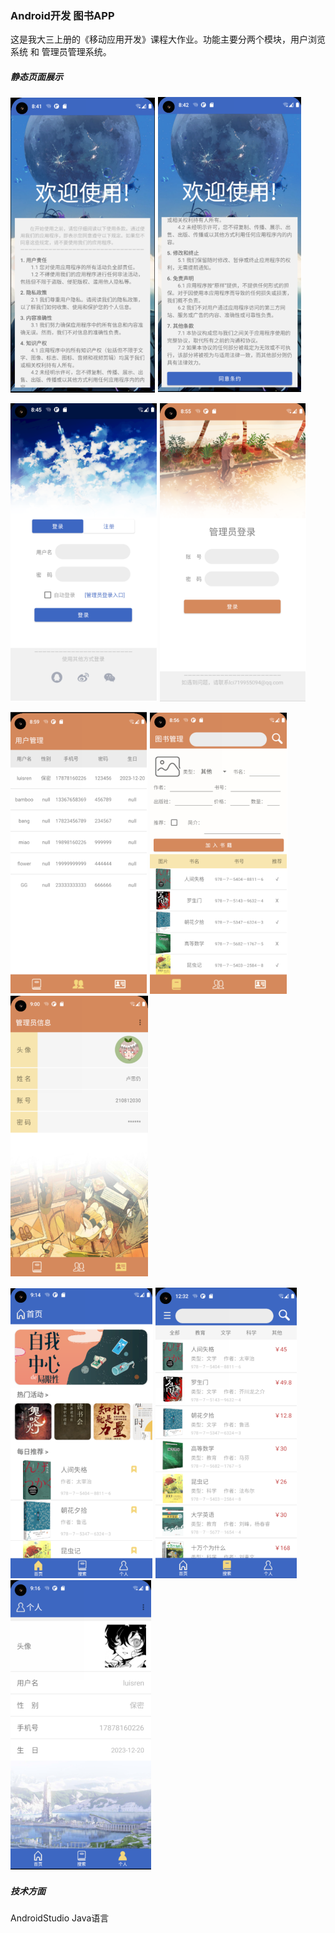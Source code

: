 ### Android开发 图书APP
这是我大三上册的《移动应用开发》课程大作业。功能主要分两个模块，用户浏览系统 和 管理员管理系统。

##### 静态页面展示  

![图片](ShowImages/10.png "welcome")
![图片](ShowImages/1.png "welcome")  

![图片](ShowImages/2.png "userlogin")
![图片](ShowImages/3.png "adminlogin")  

![图片](ShowImages/4.png "admin")
![图片](ShowImages/5.png "admin")
![图片](ShowImages/6.png "admin")  

![图片](ShowImages/7.png "user")
![图片](ShowImages/8.png "user")
![图片](ShowImages/9.png "user")


##### 技术方面  
AndroidStudio  Java语言
